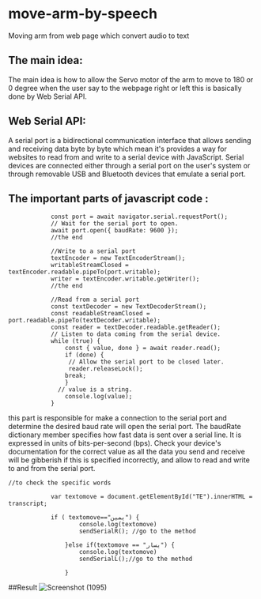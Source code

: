 # move-arm-by-speech
Moving arm from web page which convert audio to text

## The main idea:
The main idea is how to allow the Servo motor of the arm to move to 180 or 0 degree when the
user say to the webpage right or left this is basically done by Web Serial API.
## Web Serial API:
A serial port is a bidirectional communication interface that allows sending and receiving data byte by byte which mean it's provides a way for websites to read from and write to a serial device with JavaScript. Serial devices are connected either through a serial port on the user's system or through removable USB and Bluetooth devices that emulate a serial port.

## The important parts of javascript code :
```// Prompt user to select any serial port.
            const port = await navigator.serial.requestPort();
			// Wait for the serial port to open.
            await port.open({ baudRate: 9600 }); 
			//the end
			
			//Write to a serial port 
			textEncoder = new TextEncoderStream();
            writableStreamClosed = textEncoder.readable.pipeTo(port.writable);
            writer = textEncoder.writable.getWriter();
			//the end
		
		    //Read from a serial port
	        const textDecoder = new TextDecoderStream();
            const readableStreamClosed = port.readable.pipeTo(textDecoder.writable);
            const reader = textDecoder.readable.getReader();
            // Listen to data coming from the serial device.
            while (true) {
                const { value, done } = await reader.read();
                if (done) {
                 // Allow the serial port to be closed later.
                 reader.releaseLock();
                break;
                }
              // value is a string.
                console.log(value);
            }
```
this part is responsible for make a connection to the serial port and determine the desired baud rate will open the serial port. The baudRate dictionary member specifies how fast data is sent over a serial line. It is expressed in units of bits-per-second (bps). Check your device's documentation for the correct value as all the data you send and receive will be gibberish if this is specified incorrectly,
and allow to read and write to and from the serial port.
```
//to check the specific words

			var textomove = document.getElementById("TE").innerHTML = transcript;
			
			if ( textomove=="يمين") {
                    console.log(textomove)
                    sendSerialR(); //go to the method

                }else if(textomove == "يسار") {
                    console.log(textomove)
                    sendSerialL();//go to the method

                }
```
##Result
![Screenshot (1095)](https://user-images.githubusercontent.com/108452991/183269257-7c4eba76-0066-4d02-986d-2cf701929581.png)


